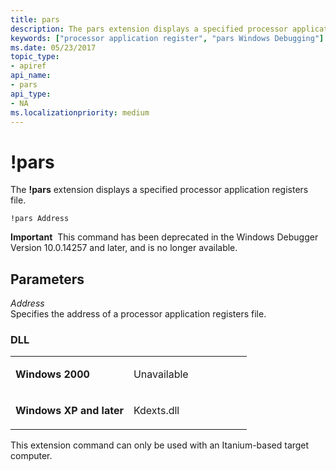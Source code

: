 ```yaml
---
title: pars
description: The pars extension displays a specified processor application registers file.
keywords: ["processor application register", "pars Windows Debugging"]
ms.date: 05/23/2017
topic_type:
- apiref
api_name:
- pars
api_type:
- NA
ms.localizationpriority: medium
---
```


# !pars


The **!pars** extension displays a specified processor application registers file.

```dbgcmd
!pars Address
```

**Important**  This command has been deprecated in the Windows Debugger Version 10.0.14257 and later, and is no longer available.

 

## <span id="Parameters"></span><span id="parameters"></span><span id="PARAMETERS"></span>Parameters


<span id="_______Address______"></span><span id="_______address______"></span><span id="_______ADDRESS______"></span> *Address*   
Specifies the address of a processor application registers file.

### <span id="DLL"></span><span id="dll"></span>DLL

<table>
<colgroup>
<col width="50%" />
<col width="50%" />
</colgroup>
<tbody>
<tr class="odd">
<td align="left"><p><strong>Windows 2000</strong></p></td>
<td align="left"><p>Unavailable</p></td>
</tr>
<tr class="even">
<td align="left"><p><strong>Windows XP and later</strong></p></td>
<td align="left"><p>Kdexts.dll</p></td>
</tr>
</tbody>
</table>

 

This extension command can only be used with an Itanium-based target computer.

 

 





